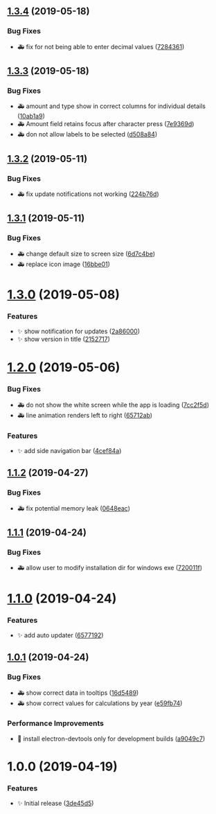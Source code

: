 ## [1.3.4](https://github.com/AnkurSheel/Poseidon/compare/v1.3.3...v1.3.4) (2019-05-18)


### Bug Fixes

* 🚑 fix for not being able to enter decimal values ([7284361](https://github.com/AnkurSheel/Poseidon/commit/7284361))

## [1.3.3](https://github.com/AnkurSheel/Poseidon/compare/v1.3.2...v1.3.3) (2019-05-18)


### Bug Fixes

* 🚑 amount and type show in correct columns for individual details ([10ab1a9](https://github.com/AnkurSheel/Poseidon/commit/10ab1a9))
* 🚑 Amount field retains focus after character press ([7e9369d](https://github.com/AnkurSheel/Poseidon/commit/7e9369d))
* 🚑 don not allow labels to be selected ([d508a84](https://github.com/AnkurSheel/Poseidon/commit/d508a84))

## [1.3.2](https://github.com/AnkurSheel/Poseidon/compare/v1.3.1...v1.3.2) (2019-05-11)


### Bug Fixes

* 🚑 fix update notifications not working ([224b76d](https://github.com/AnkurSheel/Poseidon/commit/224b76d))

## [1.3.1](https://github.com/AnkurSheel/Poseidon/compare/v1.3.0...v1.3.1) (2019-05-11)


### Bug Fixes

* 🚑 change default size to screen size ([6d7c4be](https://github.com/AnkurSheel/Poseidon/commit/6d7c4be))
* 🚑 replace icon image ([16bbe01](https://github.com/AnkurSheel/Poseidon/commit/16bbe01))

# [1.3.0](https://github.com/AnkurSheel/Poseidon/compare/v1.2.0...v1.3.0) (2019-05-08)


### Features

* ✨ show notification for updates ([2a86000](https://github.com/AnkurSheel/Poseidon/commit/2a86000))
* ✨ show version in title ([2152717](https://github.com/AnkurSheel/Poseidon/commit/2152717))

# [1.2.0](https://github.com/AnkurSheel/Poseidon/compare/v1.1.2...v1.2.0) (2019-05-06)


### Bug Fixes

* 🚑 do not show the white screen while the app is loading ([7cc2f5d](https://github.com/AnkurSheel/Poseidon/commit/7cc2f5d))
* 🚑 line animation renders left to right ([65712ab](https://github.com/AnkurSheel/Poseidon/commit/65712ab))


### Features

* ✨ add side navigation bar ([4cef84a](https://github.com/AnkurSheel/Poseidon/commit/4cef84a))

## [1.1.2](https://github.com/AnkurSheel/Poseidon/compare/v1.1.1...v1.1.2) (2019-04-27)


### Bug Fixes

* 🚑 fix potential memory leak ([0648eac](https://github.com/AnkurSheel/Poseidon/commit/0648eac))

## [1.1.1](https://github.com/AnkurSheel/Poseidon/compare/v1.1.0...v1.1.1) (2019-04-24)


### Bug Fixes

* 🚑 allow user to modify installation dir for windows exe ([720011f](https://github.com/AnkurSheel/Poseidon/commit/720011f))

# [1.1.0](https://github.com/AnkurSheel/Poseidon/compare/v1.0.1...v1.1.0) (2019-04-24)


### Features

* ✨ add auto updater ([6577192](https://github.com/AnkurSheel/Poseidon/commit/6577192))

## [1.0.1](https://github.com/AnkurSheel/Poseidon/compare/v1.0.0...v1.0.1) (2019-04-24)


### Bug Fixes

* 🚑 show correct data in tooltips ([16d5489](https://github.com/AnkurSheel/Poseidon/commit/16d5489))
* 🚑 show correct values for calculations by year ([e59fb74](https://github.com/AnkurSheel/Poseidon/commit/e59fb74))


### Performance Improvements

* 🚀 install electron-devtools only for development builds ([a9049c7](https://github.com/AnkurSheel/Poseidon/commit/a9049c7))

# 1.0.0 (2019-04-19)


### Features

* ✨ Initial release ([3de45d5](https://github.com/AnkurSheel/Poseidon/commit/3de45d5))
